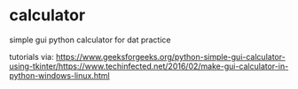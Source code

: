 # calculator
simple gui python calculator for dat practice

tutorials via: https://www.geeksforgeeks.org/python-simple-gui-calculator-using-tkinter/https://www.techinfected.net/2016/02/make-gui-calculator-in-python-windows-linux.html
